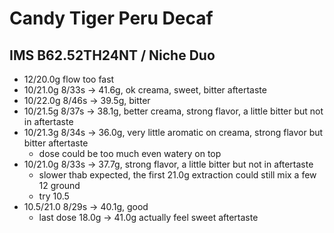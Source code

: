 # Candy Tiger Peru Decaf

## IMS B62.52TH24NT / Niche Duo

- 12/20.0g flow too fast
- 10/21.0g 8/33s -> 41.6g, ok creama, sweet, bitter aftertaste
- 10/22.0g 8/46s -> 39.5g, bitter
- 10/21.5g 8/37s -> 38.1g, better creama, strong flavor, a little bitter but not in aftertaste
- 10/21.3g 8/34s -> 36.0g, very little aromatic on creama, strong flavor but bitter aftertaste
  - dose could be too much even watery on top
- 10/21.0g 8/33s -> 37.7g, strong flavor, a little bitter but not in aftertaste
  - slower thab expected, the first 21.0g extraction could still mix a few 12 ground
  - try 10.5
- 10.5/21.0 8/29s -> 40.1g, good
  - last dose 18.0g -> 41.0g actually feel sweet aftertaste
